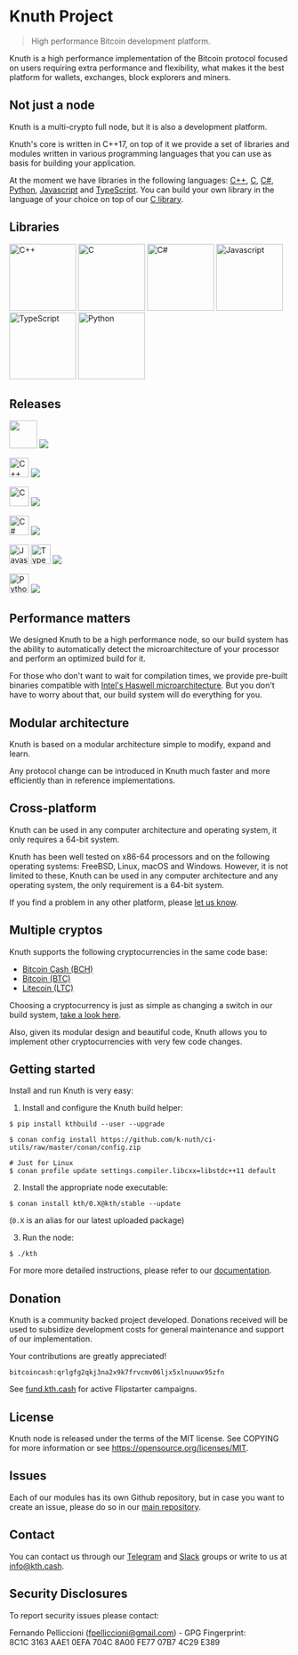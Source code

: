 # Knuth Project 

> High performance Bitcoin development platform.

Knuth is a high performance implementation of the Bitcoin protocol focused on users requiring extra performance and flexibility, what makes it the best platform for wallets, exchanges, block explorers and miners.

## Not just a node

Knuth is a multi-crypto full node, but it is also a development platform.

Knuth's core is written in C++17, on top of it we provide a set of libraries and modules written in various programming languages that you can use as basis for building your application.

At the moment we have libraries in the following languages: [C++](https://github.com/k-nuth/node), [C](https://github.com/k-nuth/c-api), [C#](https://github.com/k-nuth/cs-api), [Python](https://github.com/k-nuth/py-api), [Javascript](https://github.com/k-nuth/js-api) and [TypeScript](https://github.com/k-nuth/js-api).
You can build your own library in the language of your choice on top of our [C library](https://github.com/k-nuth/c-api).

## Libraries

<a href="https://github.com/k-nuth/node"><img alt="C++" src="https://kth.cash/images/libraries/cpp.svg" width="120" height="120" /></a>
<a href="https://github.com/k-nuth/c-api"><img alt="C" src="https://kth.cash/images/libraries/c.svg" width="120" height="120" /></a>
<a href="https://github.com/k-nuth/cs-api"><img alt="C#" src="https://kth.cash/images/libraries/csharp.svg" width="120" height="120" /></a>
<a href="https://github.com/k-nuth/js-api"><img alt="Javascript" src="https://kth.cash/images/libraries/javascript.svg" width="120" height="120" /></a>
<a href="https://github.com/k-nuth/js-api"><img alt="TypeScript" src="https://kth.cash/images/libraries/typescript.svg" width="120" height="120" /></a>
<a href="https://github.com/k-nuth/py-api"><img alt="Python" src="https://kth.cash/images/libraries/python.svg" width="120" height="120" /></a>

## Releases

<img width="50px" src="https://github.com/k-nuth/cs-api/raw/master/docs/images/kth-purple.png" /> <img src="https://img.shields.io/github/v/release/k-nuth/kth?display_name=tag&style=for-the-badge" />

<img alt="C++" src="https://kth.cash/images/libraries/cpp.svg" width="35" height="35" /> <img src="https://img.shields.io/github/v/release/k-nuth/node?display_name=tag&style=for-the-badge&color=00599C&logo=cplusplus" />

<img alt="C" src="https://kth.cash/images/libraries/c.svg" width="35" height="35" /> <img src="https://img.shields.io/github/v/release/k-nuth/c-api?display_name=tag&style=for-the-badge&color=A8B9CC&logo=c" />

<img alt="C#" src="https://kth.cash/images/libraries/csharp.svg" width="35" height="35" /> <img src="https://img.shields.io/nuget/v/kth-bch?logo=nuget&label=release&style=for-the-badge" />

<img alt="Javascript" src="https://kth.cash/images/libraries/javascript.svg" width="35" height="35" /> <img alt="TypeScript" src="https://kth.cash/images/libraries/typescript.svg" width="35" height="35" /> <img src="https://img.shields.io/npm/v/@knuth/bch?logo=npm&style=for-the-badge" />

<img alt="Python" src="https://kth.cash/images/libraries/python.svg" width="35" height="35" /> <img src="https://img.shields.io/pypi/v/kth?logo=python&style=for-the-badge&color=3776AB" />

## Performance matters

We designed Knuth to be a high performance node, so our build system has the ability to automatically detect the microarchitecture of your processor and perform an optimized build for it.

For those who don't want to wait for compilation times, we provide pre-built binaries compatible with [Intel's Haswell microarchitecture](https://en.wikipedia.org/wiki/Haswell_(microarchitecture)). But you don't have to worry about that, our build system will do everything for you.

## Modular architecture

Knuth is based on a modular architecture simple to modify, expand and learn.

Any protocol change can be introduced in Knuth much faster and more efficiently than in reference implementations.

## Cross-platform

Knuth can be used in any computer architecture and operating system, it only requires a 64-bit system.

Knuth has been well tested on x86-64 processors and on the following operating systems: FreeBSD, Linux, macOS and Windows. However, it is not limited to these, Knuth can be used in any computer architecture and any operating system, the only requirement is a 64-bit system.

If you find a problem in any other platform, please [let us know](https://github.com/k-nuth/kth/issues).

## Multiple cryptos

Knuth supports the following cryptocurrencies in the same code base:
- [Bitcoin Cash (BCH)](https://www.bitcoincash.org/)
- [Bitcoin (BTC)](https://bitcoin.org/)
- [Litecoin (LTC)](https://litecoin.org/)

Choosing a cryptocurrency is just as simple as changing a switch in our build system, [take a look here](#getting-started).

Also, given its modular design and beautiful code, Knuth allows you to implement other cryptocurrencies with very few code changes.

## Getting started

Install and run Knuth is very easy:

1. Install and configure the Knuth build helper:
```
$ pip install kthbuild --user --upgrade

$ conan config install https://github.com/k-nuth/ci-utils/raw/master/conan/config.zip

# Just for Linux
$ conan profile update settings.compiler.libcxx=libstdc++11 default
```

2. Install the appropriate node executable:

```
$ conan install kth/0.X@kth/stable --update
```

(`0.X` is an alias for our latest uploaded package)

3. Run the node:

```
$ ./kth
```
For more more detailed instructions, please refer to our [documentation](https://k-nuth.github.io/docs/).

## Donation

Knuth is a community backed project developed. Donations received will be used to subsidize development costs for general maintenance and support of our implementation.

Your contributions are greatly appreciated!

`bitcoincash:qrlgfg2qkj3na2x9k7frvcmv06ljx5xlnuuwx95zfn`

See [fund.kth.cash](https://fund.kth.cash/) for active Flipstarter campaigns.

## License

Knuth node is released under the terms of the MIT license. See COPYING for more information or see https://opensource.org/licenses/MIT.

## Issues

Each of our modules has its own Github repository, but in case you want to create an issue, please do so in our [main repository](https://github.com/k-nuth/kth/issues).

## Contact

You can contact us through our [Telegram](https://t.me/knuth_cash) and [Slack](https://k-nuth.slack.com/) groups or write to us at info@kth.cash.

## Security Disclosures
To report security issues please contact:

Fernando Pelliccioni (fpelliccioni@gmail.com) - GPG Fingerprint: 8C1C 3163 AAE1 0EFA 704C 8A00 FE77 07B7 4C29 E389

<!-- Links -->
[badge.Travis]: https://travis-ci.org/k-nuth/node-exe.svg?branch=master
[badge.Appveyor]: https://ci.appveyor.com/api/projects/status/github/k-nuth/node-exe?svg=true&branch=master
[badge.Cirrus]: https://api.cirrus-ci.com/github/k-nuth/node-exe.svg?branch=master
[badge.GithubActions]: https://github.com/k-nuth/node-exe/workflows/Build%20and%20Test/badge.svg
[badge.version]: https://badge.fury.io/gh/k-nuth%2Fkth-node-exe.svg
[badge.release]: https://img.shields.io/github/release/k-nuth/node-exe.svg
[badge.cpp]: https://img.shields.io/badge/C++-17-blue.svg?style=flat&logo=c%2B%2B
[badge.telegram]: https://img.shields.io/badge/telegram-badge-blue.svg?logo=telegram
[badge.slack]: https://img.shields.io/badge/slack-badge-orange.svg?logo=slack

<!-- [badge.Gitter]: https://img.shields.io/badge/gitter-join%20chat-blue.svg -->

